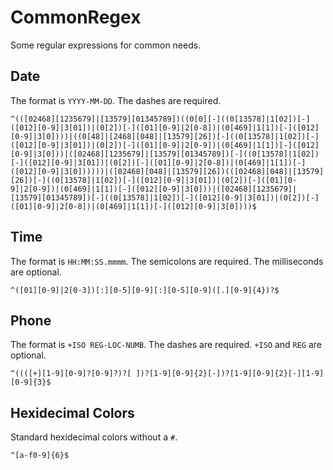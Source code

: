 # CommonRegex
Some regular expressions for common needs.

## Date
The format is `YYYY-MM-DD`. The dashes are required.

```
^(([02468][1235679]|[13579][01345789])((0[0][-]((0[13578]|1[02])[-]([012][0-9]|3[01])|(0[2])[-]([01][0-9]|2[0-8])|(0[469]|1[1])[-]([012][0-9]|3[0])))|((0[48]|[2468][048]|[13579][26])[-]((0[13578]|1[02])[-]([012][0-9]|3[01])|(0[2])[-]([01][0-9]|2[0-9])|(0[469]|1[1])[-]([012][0-9]|3[0]))|([02468][1235679]|[13579][01345789])[-]((0[13578]|1[02])[-]([012][0-9]|3[01])|(0[2])[-]([01][0-9]|2[0-8])|(0[469]|1[1])[-]([012][0-9]|3[0])))))|([02468][048]|[13579][26])(([02468][048]|[13579][26])[-]((0[13578]|1[02])[-]([012][0-9]|3[01])|(0[2])[-]([01][0-9]|2[0-9])|(0[469]|1[1])[-]([012][0-9]|3[0]))|([02468][1235679]|[13579][01345789])[-]((0[13578]|1[02])[-]([012][0-9]|3[01])|(0[2])[-]([01][0-9]|2[0-8])|(0[469]|1[1])[-]([012][0-9]|3[0])))$
```

## Time
The format is `HH:MM:SS.mmmm`. The semicolons are required. The milliseconds are optional.

```
^([01][0-9]|2[0-3])[:][0-5][0-9][:][0-5][0-9]([.][0-9]{4})?$

```

## Phone
The format is `+ISO REG-LOC-NUMB`. The dashes are required. `+ISO` and `REG` are optional.

```
^((([+][1-9][0-9]?[0-9]?)?[ ])?[1-9][0-9]{2}[-])?[1-9][0-9]{2}[-][1-9][0-9]{3}$
```

## Hexidecimal Colors
Standard hexidecimal colors without a `#`.

```
^[a-f0-9]{6}$
```
